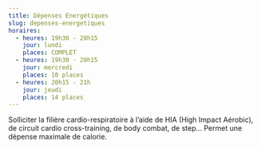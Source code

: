 ```yaml
---
title: Dépenses Energétiques
slug: depenses-energetiques
horaires:
  - heures: 19h30 - 20h15
    jour: lundi
    places: COMPLET
  - heures: 19h30 - 20h15
    jour: mercredi
    places: 10 places
  - heures: 20h15 - 21h
    jour: jeudi
    places: 14 places
---
```


Solliciter la filière cardio-respiratoire à l’aide de HIA (High Impact Aérobic), de circuit cardio cross-training, de body combat, de step… Permet une dépense maximale de calorie.
